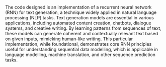 The code designed is an implementation of a recurrent neural network (RNN) for text generation, a technique widely applied in natural language processing (NLP) tasks. Text generation models are essential in various applications, including automated content creation, chatbots, dialogue systems, and creative writing. By learning patterns from sequences of text, these models can generate coherent and contextually relevant text based on given inputs, mimicking human-like writing. This particular implementation, while foundational, demonstrates core RNN principles useful for understanding sequential data modelling, which is applicable in language modelling, machine translation, and other sequence prediction tasks.
